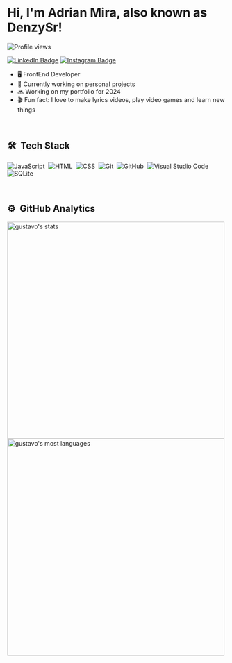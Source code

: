 <!-- <img align="right" height="590em" src="./assets/Instagram.svg"/> -->
<h1 align="left">Hi, I'm Adrian Mira, also known as DenzySr!</h1>
<p align="left"> <img src="https://komarev.com/ghpvc/?username=DenzySr&color=green" alt="Profile views" /> </p>

[![LinkedIn Badge](https://img.shields.io/badge/-Adrian%20Mira-04d361?style=flat-square&labelColor=555555&logo=linkedin&logoColor=white)](https://www.linkedin.com/in/adrian-mira-aasm27/)
[![Instagram Badge](https://img.shields.io/badge/-@eoadrian-04d361?style=flat-square&labelColor=555555&logo=instagram&logoColor=white)](https://www.instagram.com/_eoadrian/)


- 🖥  FrontEnd Developer
- 📝 Currently working on personal projects
- 🔜 Working on my portfolio for 2024
- 🎬 Fun fact: I love to make lyrics videos, play video games and learn new things

<br>

## 🛠 &nbsp;Tech Stack

![JavaScript](https://img.shields.io/badge/-JavaScript-05122A?style=flat&logo=javascript)&nbsp;
![HTML](https://img.shields.io/badge/-HTML-05122A?style=flat&logo=HTML5)&nbsp;
![CSS](https://img.shields.io/badge/-CSS-05122A?style=flat&logo=CSS3&logoColor=1572B6)&nbsp;
![Git](https://img.shields.io/badge/-Git-05122A?style=flat&logo=git)&nbsp;
![GitHub](https://img.shields.io/badge/-GitHub-05122A?style=flat&logo=github)&nbsp;
![Visual Studio Code](https://img.shields.io/badge/-Visual%20Studio%20Code-05122A?style=flat&logo=visual-studio-code&logoColor=007ACC)&nbsp;
![SQLite](https://img.shields.io/badge/-SQLite-05122A?style=flat&logo=sqlite)&nbsp;

<br>

## ⚙️ &nbsp;GitHub Analytics
<p align="left">
<img width="500em" src="https://github-readme-stats.vercel.app/api?username=DenzySr&title_color=04D361&show_icons=true&icon_color=04D361&theme=vision-friendly-dark" alt="gustavo's stats"/>
<img width="500em" src="https://github-readme-stats.vercel.app/api/top-langs/?username=DenzySr&title_color=04D361&layout=compact&theme=vision-friendly-dark" alt="gustavo's most languages"/>
</p>
<br>
